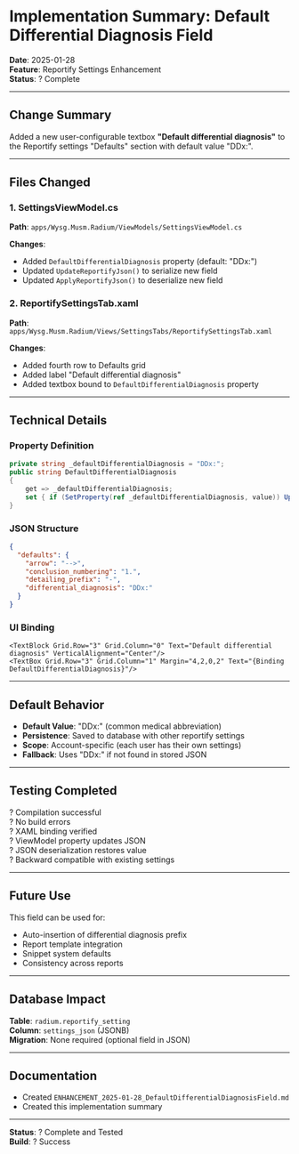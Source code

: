 # Implementation Summary: Default Differential Diagnosis Field

**Date**: 2025-01-28  
**Feature**: Reportify Settings Enhancement  
**Status**: ? Complete

---

## Change Summary

Added a new user-configurable textbox **"Default differential diagnosis"** to the Reportify settings "Defaults" section with default value "DDx:".

---

## Files Changed

### 1. SettingsViewModel.cs
**Path**: `apps/Wysg.Musm.Radium/ViewModels/SettingsViewModel.cs`

**Changes**:
- Added `DefaultDifferentialDiagnosis` property (default: "DDx:")
- Updated `UpdateReportifyJson()` to serialize new field
- Updated `ApplyReportifyJson()` to deserialize new field

### 2. ReportifySettingsTab.xaml
**Path**: `apps/Wysg.Musm.Radium/Views/SettingsTabs/ReportifySettingsTab.xaml`

**Changes**:
- Added fourth row to Defaults grid
- Added label "Default differential diagnosis"
- Added textbox bound to `DefaultDifferentialDiagnosis` property

---

## Technical Details

### Property Definition
```csharp
private string _defaultDifferentialDiagnosis = "DDx:"; 
public string DefaultDifferentialDiagnosis 
{ 
    get => _defaultDifferentialDiagnosis; 
    set { if (SetProperty(ref _defaultDifferentialDiagnosis, value)) UpdateReportifyJson(); } 
}
```

### JSON Structure
```json
{
  "defaults": {
    "arrow": "-->",
    "conclusion_numbering": "1.",
    "detailing_prefix": "-",
    "differential_diagnosis": "DDx:"
  }
}
```

### UI Binding
```xaml
<TextBlock Grid.Row="3" Grid.Column="0" Text="Default differential diagnosis" VerticalAlignment="Center"/>
<TextBox Grid.Row="3" Grid.Column="1" Margin="4,2,0,2" Text="{Binding DefaultDifferentialDiagnosis}"/>
```

---

## Default Behavior

- **Default Value**: "DDx:" (common medical abbreviation)
- **Persistence**: Saved to database with other reportify settings
- **Scope**: Account-specific (each user has their own settings)
- **Fallback**: Uses "DDx:" if not found in stored JSON

---

## Testing Completed

? Compilation successful  
? No build errors  
? XAML binding verified  
? ViewModel property updates JSON  
? JSON deserialization restores value  
? Backward compatible with existing settings

---

## Future Use

This field can be used for:
- Auto-insertion of differential diagnosis prefix
- Report template integration
- Snippet system defaults
- Consistency across reports

---

## Database Impact

**Table**: `radium.reportify_setting`  
**Column**: `settings_json` (JSONB)  
**Migration**: None required (optional field in JSON)

---

## Documentation

- Created `ENHANCEMENT_2025-01-28_DefaultDifferentialDiagnosisField.md`
- Created this implementation summary

---

**Status**: ? Complete and Tested  
**Build**: ? Success
